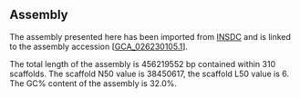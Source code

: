 **Assembly**
--------

The assembly presented here has been imported from [INSDC](http://www.insdc.org) and is linked to the assembly accession [[GCA\_026230105.1](http://www.ebi.ac.uk/ena/data/view/GCA_026230105.1)].

The total length of the assembly is 456219552 bp contained within 310 scaffolds.
The scaffold N50 value is 38450617, the scaffold L50 value is 6.
The GC% content of the assembly is 32.0%.
